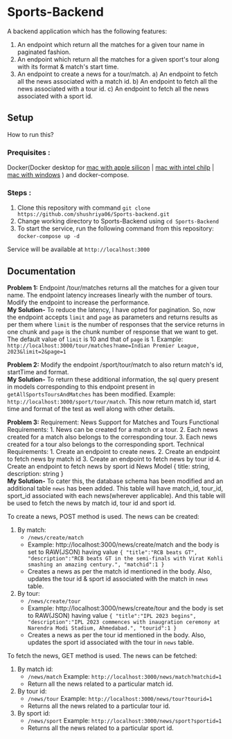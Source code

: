 # Sports-Backend

A backend application which has the following features:
1) An endpoint which return all the matches for a given tour name in paginated fashion.
2) An endpoint which return all the matches for a given sport's tour along with its format & match's start time.
3) An endpoint to create a news for a tour/match.
	a) An endpoint to fetch all the news associated with a match id.
	b) An endpoint to fetch all the news associated with a tour id.
	c) An endpoint to fetch all the news associated with a sport id.
## Setup

How to run this?

### Prequisites : 
Docker(Docker desktop for [mac with apple silicon](https://desktop.docker.com/mac/main/arm64/Docker.dmg?utm_source=docker&utm_medium=webreferral&utm_campaign=docs-driven-download-mac-arm64) | [mac with intel chilp](https://desktop.docker.com/mac/main/amd64/Docker.dmg?utm_source=docker&utm_medium=webreferral&utm_campaign=docs-driven-download-mac-amd64) | [mac with windows](https://desktop.docker.com/win/main/amd64/Docker%20Desktop%20Installer.exe) ) and docker-compose.

### Steps :

1. Clone this repository with command `git clone https://github.com/shushriya06/Sports-backend.git`
2. Change working directory to Sports-Backend using `cd Sports-Backend`
3. To start the service, run the following command from this repository: `docker-compose up -d`

Service will be available at `http://localhost:3000`

## Documentation
__Problem 1:__
Endpoint /tour/matches returns all the matches for a given tour name.
The endpoint latency increases linearly with the number of tours. Modify the endpoint to increase the performance.<br/>
__My Solution-__ To reduce the latency, I have opted for pagination. So, now the endpoint accepts `limit` and `page` as parameters and returns results as per them where `limit` is the number of responses that the service returns in one chunk and `page` is the chunk number of response that we want to get. The default value of `limit` is 10 and that of `page` is 1.
Example: `http://localhost:3000/tour/matches?name=Indian Premier League, 2023&limit=2&page=1`

__Problem 2:__
Modify the endpoint /sport/tour/match to also return match's id, startTime and format.<br/>
__My Solution-__ To return these additional information, the sql query present in models corresponding to this endpoint present in `getAllSportsToursAndMatches` has been modified.
Example: `http://localhost:3000/sport/tour/match`. This now return match id, start time and format of the test as well along with other details.

__Problem 3:__
Requirement: News Support for Matches and Tours
Functional Requirements:
    1. News can be created for a match or a tour.
    2. Each news created for a match also belongs to the corresponding tour.
    3. Each news created for a tour also belongs to the corresponding sport.
Technical Requirements:
    1. Create an endpoint to create news.
    2. Create an endpoint to fetch news by match id
    3. Create an endpoint to fetch news by tour id
    4. Create an endpoint to fetch news by sport id
News Model
{
    title: string,
    description: string
}<br/>
__My Solution-__ To cater this, the database schema has been modified and an additional table `news` has been added. This table will have match_id, tour_id, sport_id associated with each news(wherever applicable). And this table will be used to fetch the news by match id, tour id and sport id.

To create a news, POST method is used. The news can be created:
1. By match:
	* `/news/create/match`
	* Example: http://localhost:3000/news/create/match and the body is set to RAW(JSON) having value
		`{
			"title":"RCB beats GT",
			"description":"RCB beats GT in the semi-finals with Virat Kohli smashing an amazing century.",
			"matchid":1
		}`
	* Creates a news as per the match id mentioned in the body. Also, updates the tour id & sport id associated with the match in `news` table.
2. By tour:
	* `/news/create/tour` 
	* Example: http://localhost:3000/news/create/tour and the body is set to RAW(JSON) having value
		`{
			"title":"IPL 2023 begins",
			"description":"IPL 2023 commences with inaugration ceremony at Narendra Modi Stadium, Ahmedabad.",
			"tourid":1
		}`
	* Creates a news as per the tour id mentioned in the body. Also, updates the sport id associated with the tour in `news` table.

To fetch the news, GET method is used. The news can be fetched:
1. By match id:
	* `/news/match`
		Example: `http://localhost:3000/news/match?matchid=1`
	* Return all the news related to a particular match id.
2. By tour id:
	* `/news/tour`
		Example: `http://localhost:3000/news/tour?tourid=1`
	* Returns all the news related to a particular tour id.
3. By sport id:
	* `/news/sport`
		Example: `http://localhost:3000/news/sport?sportid=1`
	* Returns all the news related to a particular sport id.
